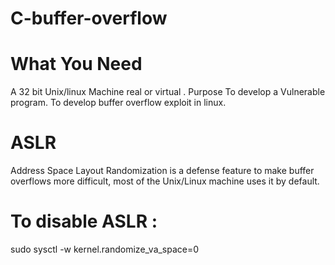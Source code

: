 # C-buffer-overflow
# What You Need

A 32 bit Unix/linux Machine real or virtual .
Purpose
To develop a Vulnerable program.
To develop buffer overflow exploit in linux.

# ASLR
Address Space Layout Randomization is a defense feature to make buffer overflows more difficult, most of the Unix/Linux machine uses it by default.
# To disable ASLR : 
sudo sysctl -w kernel.randomize_va_space=0
